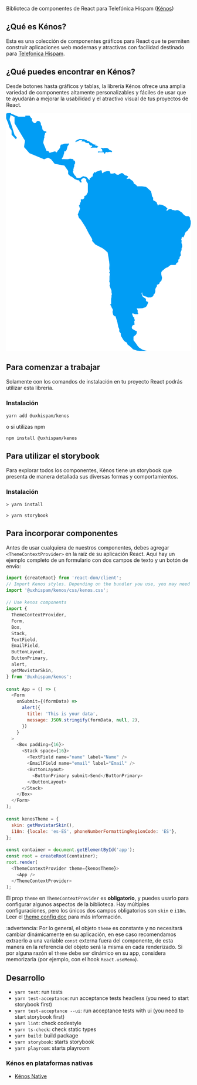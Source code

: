 Biblioteca de componentes de React para Telefónica Hispam ([Kénos](https://github.com/TelefonicaAR/kenos-ui))

## ¿Qué es Kénos?

Esta es una colección de componentes gráficos para React que te permiten construir aplicaciones web modernas y
atractivas con facilidad destinado para
[Telefonica Hispam](https://www.linkedin.com/company/movistar-telefonica-hispam/about/).

## ¿Qué puedes encontrar en Kénos?

Desde botones hasta gráficos y tablas, la librería Kénos ofrece una amplia variedad de componentes altamente
personalizables y fáciles de usar que te ayudarán a mejorar la usabilidad y el atractivo visual de tus
proyectos de React.

![Telefónica Hispam](img/mapa-hispam.png)

## Para comenzar a trabajar

Solamente con los comandos de instalación en tu proyecto React podrás utilizar esta librería.

### Instalación

```terminal
yarn add @uxhispam/kenos
```

o si utilizas npm

```terminal
npm install @uxhispam/kenos
```

## Para utilizar el storybook

Para explorar todos los componentes, Kénos tiene un storybook que presenta de manera detallada sus diversas
formas y comportamientos.

### Instalación

```terminal
> yarn install
```

```terminal
> yarn storybook
```

## Para incorporar componentes

Antes de usar cualquiera de nuestros componentes, debes agregar `<ThemeContextProvider>` en la raíz de su
aplicación React. Aquí hay un ejemplo completo de un formulario con dos campos de texto y un botón de envío:

```javascript
import {createRoot} from 'react-dom/client';
// Import Kenos styles. Depending on the bundler you use, you may need to import it in a different way.
import '@uxhispam/kenos/css/kenos.css';

// Use kenos components
import {
  ThemeContextProvider,
  Form,
  Box,
  Stack,
  TextField,
  EmailField,
  ButtonLayout,
  ButtonPrimary,
  alert,
  getMovistarSkin,
} from '@uxhispam/kenos';

const App = () => (
  <Form
    onSubmit={(formData) =>
      alert({
        title: 'This is your data',
        message: JSON.stringify(formData, null, 2),
      })
    }
  >
    <Box padding={16}>
      <Stack space={16}>
        <TextField name="name" label="Name" />
        <EmailField name="email" label="Email" />
        <ButtonLayout>
          <ButtonPrimary submit>Send</ButtonPrimary>
        </ButtonLayout>
      </Stack>
    </Box>
  </Form>
);

const kenosTheme = {
  skin: getMovistarSkin(),
  i18n: {locale: 'es-ES', phoneNumberFormattingRegionCode: 'ES'},
};

const container = document.getElementById('app');
const root = createRoot(container);
root.render(
  <ThemeContextProvider theme={kenosTheme}>
    <App />
  </ThemeContextProvider>
);
```

El prop `theme` en `ThemeContextProvider` es **obligatorio**, y puedes usarlo para configurar algunos aspectos
de la biblioteca. Hay múltiples configuraciones, pero los únicos dos campos obligatorios son `skin` e `i18n`.
Leer el [theme config doc](doc/theme-config.md) para más información.

:advertencia: Por lo general, el objeto `theme` es constante y no necesitará cambiar dinámicamente en su
aplicación, en ese caso recomendamos extraerlo a una variable `const` externa fuera del componente, de esta
manera en la referencia del objeto será la misma en cada renderizado. Si por alguna razón el `theme` debe ser
dinámico en su app, considera memorizarla (por ejemplo, con el hook `React.useMemo`).

## Desarrollo

- `yarn test`: run tests
- `yarn test-acceptance`: run acceptance tests headless (you need to start storybook first)
- `yarn test-acceptance --ui`: run acceptance tests with ui (you need to start storybook first)
- `yarn lint`: check codestyle
- `yarn ts-check`: check static types
- `yarn build`: build package
- `yarn storybook`: starts storybook
- `yarn playroom`: starts playroom

### Kénos en plataformas nativas

- [Kénos Native](https://github.com/Telefonica-Hispanoamerica/kenos-native)

